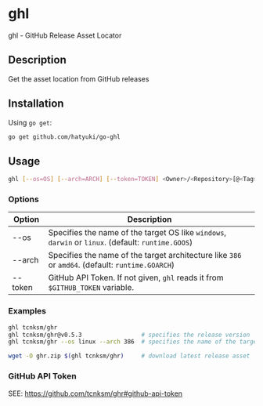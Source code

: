 # ghl
ghl - GitHub Release Asset Locator

## Description
Get the asset location from GitHub releases

## Installation
Using `go get`:

```bash
go get github.com/hatyuki/go-ghl
```

## Usage
```bash
ghl [--os=OS] [--arch=ARCH] [--token=TOKEN] <Owner>/<Repository>[@<Tag>]
```

### Options
|Option |Description                                                                                       |
|-------|--------------------------------------------------------------------------------------------------|
|--os   |Specifies the name of the target OS like `windows`, `darwin` or `linux`. (default: `runtime.GOOS`)|
|--arch |Specifies the name of the target architecture like `386` or `amd64`. (default: `runtime.GOARCH`)  |
|--token|GitHub API Token. If not given, `ghl` reads it from `$GITHUB_TOKEN` variable.                     |

### Examples
```bash
ghl tcnksm/ghr
ghl tcnksm/ghr@v0.5.3                 # specifies the release version
ghl tcnksm/ghr --os linux --arch 386  # specifies the name of the target OS and architecture

wget -O ghr.zip $(ghl tcnksm/ghr)     # download latest release asset
```

### GitHub API Token
SEE: https://github.com/tcnksm/ghr#github-api-token
